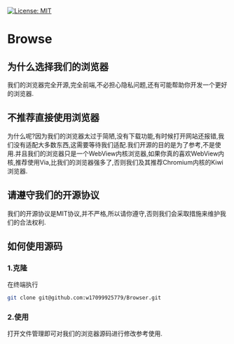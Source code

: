 [![License: MIT](https://img.shields.io/badge/License-MIT-yellow.svg)](https://opensource.org/licenses/MIT)
# Browse
## 为什么选择我们的浏览器
  我们的浏览器完全开源,完全前端,不必担心隐私问题,还有可能帮助你开发一个更好的浏览器.
## 不推荐直接使用浏览器
  为什么呢?因为我们的浏览器太过于简陋,没有下载功能,有时候打开网站还报错,我们没有适配大多数东西,这需要等待我们适配.我们开源的目的是为了参考,不是使用.并且我们的浏览器只是一个WebView内核浏览器,如果你真的喜欢WebView内核,推荐使用Via,比我们的浏览器强多了,否则我们及其推荐Chromium内核的Kiwi浏览器.
## 请遵守我们的开源协议
我们的开源协议是MIT协议,并不严格,所以请你遵守,否则我们会采取措施来维护我们的合法权利.
## 如何使用源码
### 1.克隆
在终端执行
``` bash
git clone git@github.com:w17099925779/Browser.git
```
### 2.使用
打开文件管理即可对我们的浏览器源码进行修改参考使用.
